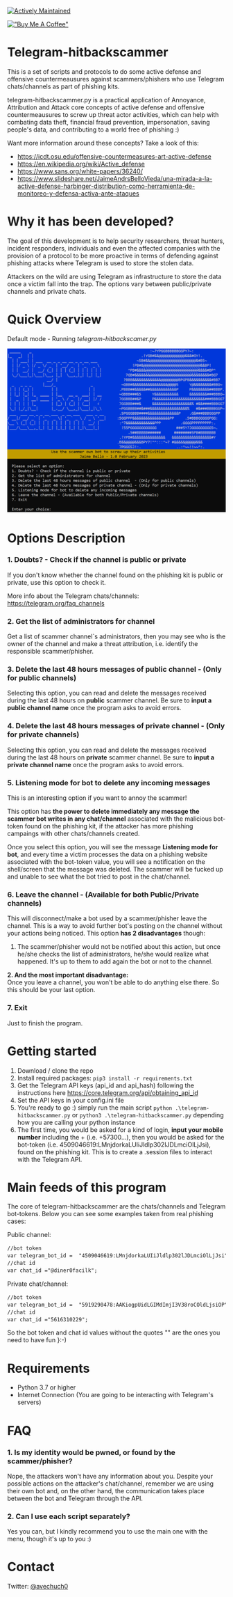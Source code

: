 [![Actively Maintained](https://img.shields.io/badge/Maintenance%20Level-Actively%20Maintained-green.svg)](https://gist.github.com/cheerfulstoic/d107229326a01ff0f333a1d3476e068d)

[!["Buy Me A Coffee"](https://www.buymeacoffee.com/assets/img/custom_images/orange_img.png)](https://www.buymeacoffee.com/avechuch0)

# Telegram-hitbackscammer 
This is a set of scripts and protocols to do some active defense and offensive countermeausures against scammers/phishers who use Telegram chats/channels as part of phishing kits.

telegram-hitbackscammer.py is a practical application of Annoyance, Attribution and Attack core concepts of active defense and offensive countermeausures to screw up threat actor activities, which can help with combating data theft, financial fraud prevention, impersonation, saving people's data, and contributing to a world free of phishing :)

Want more information around these concepts? Take a look of this:

* https://icdt.osu.edu/offensive-countermeasures-art-active-defense </br>
* https://en.wikipedia.org/wiki/Active_defense </br>
* https://www.sans.org/white-papers/36240/ </br>
* https://www.slideshare.net/JaimeAndrsBelloVieda/una-mirada-a-la-active-defense-harbinger-distribution-como-herramienta-de-monitoreo-y-defensa-activa-ante-ataques </br>

# Why it has been developed?
The goal of this development is to help security researchers, threat hunters, incident responders, individuals and even the affected companies with the provision of a protocol to be more proactive in terms of defending against phishing attacks where Telegram is used to store the stolen data.

Attackers on the wild are using Telegram as infrastructure to store the data once a victim fall into the trap. The options vary between public/private channels and private chats.

# Quick Overview
Default mode - Running *telegram-hitbackscamer.py*

![pic](https://github.com/avechuch0/telegram-hitbackscammer/blob/main/images/main.png)

# Options Description
### 1. Doubts? - Check if the channel is public or private
If you don't know whether the channel found on the phishing kit is public or private, use this option to check it.

More info about the Telegram chats/channels: https://telegram.org/faq_channels

### 2. Get the list of administrators for channel
Get a list of scammer channel`s administrators, then you may see who is the owner of the channel and make a threat attribution, i.e. identify the responsible scammer/phisher.

### 3. Delete the last 48 hours messages of public channel  - (Only for public channels)
Selecting this option, you can read and delete the messages received during the last 48 hours on **public** scammer channel. Be sure to **input a public channel name** once the program asks to avoid errors.

### 4. Delete the last 48 hours messages of private channel - (Only for private channels)
Selecting this option, you can read and delete the messages received during the last 48 hours on **private** scammer channel. Be sure to **input a private channel name** once the program asks to avoid errors.

### 5. Listening mode for bot to delete any incoming messages
This is an interesting option if you want to annoy the scammer!

This option has **the power to delete immediately any message the scammer bot writes in any chat/channel** associated with the malicious bot-token found on the phishing kit, if the attacker has more phishing campaings with other chats/channels created.

Once you select this option, you will see the message **Listening mode for bot**, and every time a victim processes the data on a phishing website associated with the bot-token value, you will see a notification on the shell/screen that the message was deleted. The scammer will be fucked up and unable to see what the bot tried to post in the chat/channel.

### 6. Leave the channel - (Available for both Public/Private channels)
This will disconnect/make a bot used by a scammer/phisher leave the channel. This is a way to avoid further bot's posting on the channel without your actions being noticed. This option **has 2 disadvantages** though:

1. The scammer/phisher would not be notified about this action, but once he/she checks the list of administrators, he/she would realize what happened. It's up to them to add again the bot or not to the channel.

**2. And the most important disadvantage:** </br> 
Once you leave a channel, you won't be able to do anything else there. So this should be your last option.

### 7. Exit
Just to finish the program.

# Getting started
1. Download / clone the repo
2. Install required packages: ```pip3 install -r requirements.txt```
3. Get the Telegram API keys (api_id and api_hash) following the instructions here https://core.telegram.org/api/obtaining_api_id
4. Set the API keys in your config.ini file
5. You're ready to go :) simply run the main script ```python .\telegram-hitbackscammer.py``` or ```python3 .\telegram-hitbackscammer.py``` depending how you are calling your python instance
6. The first time, you would be asked for a kind of login, **input your mobile number** including the + (i.e. +57300...), then you would be asked for the bot-token (i.e. 4509046619:LMnjdorkaLUIiJldlp302lJDLmciOlLjJsi), found on the phishing kit. This is to create a .session files to interact with the Telegram API.

# Main feeds of this program
The core of telegram-hitbackscammer are the chats/channels and Telegram bot-tokens. Below you can see some examples taken from real phishing cases:

Public channel:
```diff
//bot token
var telegram_bot_id =  "4509046619:LMnjdorkaLUIiJldlp302lJDLmciOlLjJsi";
//chat id
var chat_id ="@diner0facilk";
```

Private chat/channel:
```diff
//bot token
var telegram_bot_id =  "5919290478:AAKiogpUidLGIMdImjI3V38roCOldLjsiOP";
//chat id
var chat_id ="5616310229";
```

So the bot token and chat id values without the quotes "" are the ones you need to have fun }:-)

# Requirements
* Python 3.7 or higher
* Internet Connection (You are going to be interacting with Telegram's servers)

# FAQ
### 1. Is my identity would be pwned, or found by the scammer/phisher?

Nope, the attackers won't have any information about you. Despite your possible actions on the attacker's chat/channel, remember we are using their own bot and, on the other hand, the communication takes place between the bot and Telegram through the API.

### 2. Can I use each script separately?

Yes you can, but I kindly recommend you to use the main one with the menu, though it's up to you :)

# Contact
Twitter: [@avechuch0](https://twitter.com/avechuch0)

